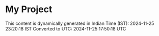 # My Project

This content is dynamically generated in Indian Time (IST): 2024-11-25 23:20:18 IST
Converted to UTC: 2024-11-25 17:50:18 UTC
